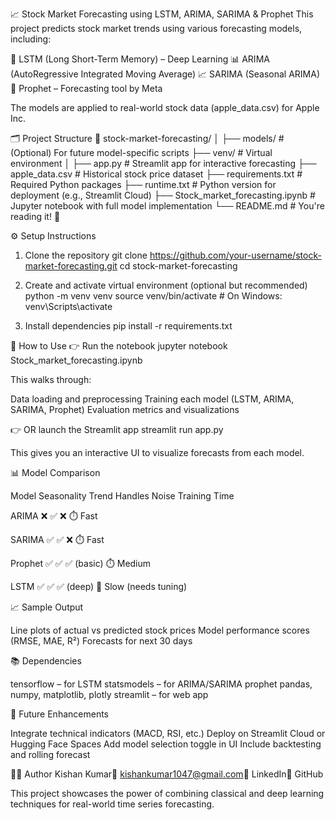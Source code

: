 📈 Stock Market Forecasting using LSTM, ARIMA, SARIMA & Prophet
This project predicts stock market trends using various forecasting models, including:

🧠 LSTM (Long Short-Term Memory) – Deep Learning
📊 ARIMA (AutoRegressive Integrated Moving Average)
📈 SARIMA (Seasonal ARIMA)
🔮 Prophet – Forecasting tool by Meta

The models are applied to real-world stock data (apple_data.csv) for Apple Inc.

🗂️ Project Structure
📁 stock-market-forecasting/
│
├── models/                          # (Optional) For future model-specific scripts
├── venv/                            # Virtual environment
│
├── app.py                           # Streamlit app for interactive forecasting
├── apple_data.csv                   # Historical stock price dataset
├── requirements.txt                 # Required Python packages
├── runtime.txt                      # Python version for deployment (e.g., Streamlit Cloud)
├── Stock_market_forecasting.ipynb   # Jupyter notebook with full model implementation
└── README.md                        # You're reading it! 📘


⚙️ Setup Instructions
1. Clone the repository
git clone https://github.com/your-username/stock-market-forecasting.git
cd stock-market-forecasting

2. Create and activate virtual environment (optional but recommended)
python -m venv venv
source venv/bin/activate  # On Windows: venv\Scripts\activate

3. Install dependencies
pip install -r requirements.txt


🚀 How to Use
👉 Run the notebook
jupyter notebook Stock_market_forecasting.ipynb

This walks through:

Data loading and preprocessing
Training each model (LSTM, ARIMA, SARIMA, Prophet)
Evaluation metrics and visualizations

👉 OR launch the Streamlit app
streamlit run app.py

This gives you an interactive UI to visualize forecasts from each model.

📊 Model Comparison



Model
Seasonality
Trend
Handles Noise
Training Time



ARIMA
❌
✅
❌
⏱️ Fast


SARIMA
✅
✅
❌
⏱️ Fast


Prophet
✅
✅
✅ (basic)
⏱️ Medium


LSTM
✅
✅
✅ (deep)
🐢 Slow (needs tuning)



📈 Sample Output

Line plots of actual vs predicted stock prices
Model performance scores (RMSE, MAE, R²)
Forecasts for next 30 days


📚 Dependencies

tensorflow – for LSTM
statsmodels – for ARIMA/SARIMA
prophet
pandas, numpy, matplotlib, plotly
streamlit – for web app


📌 Future Enhancements

Integrate technical indicators (MACD, RSI, etc.)
Deploy on Streamlit Cloud or Hugging Face Spaces
Add model selection toggle in UI
Include backtesting and rolling forecast


🙋‍♂️ Author
Kishan Kumar📧 kishankumar1047@gmail.com🔗 LinkedIn🐙 GitHub


This project showcases the power of combining classical and deep learning techniques for real-world time series forecasting.
